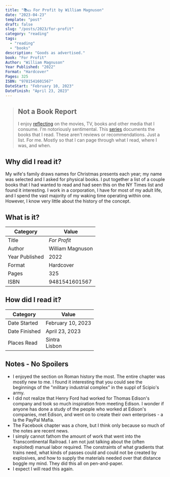 ```yaml
---
title: "📚💵 For Profit by William Magnuson"
date: "2023-04-23"
template: "post"
draft: false
slug: "/posts/2023/for-profit"
category: "reading"
tags:
  - "reading"
  - "books"
description: "Goods as advertised."
book: "For Profit"
Author: "William Magnuson"
Year Published: "2022"
Format: "Hardcover"
Pages: 325
ISBN: "9781541601567"
DateStart: "February 10, 2023"
DateFinish: "April 23, 2023"
---
```


> ## Not a Book Report
> I enjoy [reflecting](https://blog.samrhea.com/posts/2019/analyze-media-habits) on the movies, TV, books and other media that I consume. I'm notoriously sentimental. This [series](https://blog.samrhea.com/category/reading) documents the books that I read. These aren't reviews or recommendations. Just a list. For me. Mostly so that I can page through what I read, where I was, and when.

## Why did I read it?
My wife's family draws names for Christmas presents each year; my name was selected and I asked for physical books. I put together a list of a couple books that I had wanted to read and had seen this on the NY Times list and found it interesting. I work in a corporation, I have for most of my adult life, and I spend the vast majority of my waking time operating within one. However, I know very little about the history of the concept.

## What is it?
|Category|Value|
|---|---|
|Title|*For Profit*|
|Author|William Magnuson|
|Year Published|2022|
|Format|Hardcover|
|Pages|325|
|ISBN|9481541601567|

## How did I read it?
|Category|Value|
|---|---|
|Date Started|February 10, 2023|
|Date Finished|April 23, 2023|
|Places Read|Sintra<br>Lisbon|

## Notes - No Spoilers
* I enjoyed the section on Roman history the most. The entire chapter was mostly new to me. I found it interesting that you could see the beginnings of the "military industrial complex" in the suppl of Scipio's army.
* I did not realize that Henry Ford had worked for Thomas Edison's company and took so much inspiration from meeting Edison. I wonder if anyone has done a study of the people who worked at Edison's companies, met Edison, and went on to create their own enterprises - a la the PayPal Mafia.
* The Facebook chapter was a chore, but I think only because so much of the notes are recent news.
* I simply cannot fathom the amount of work that went into the Transcontinental Railroad. I am not just talking about the (often exploited) manual labor required. The constraints of what gradients that trains need, what kinds of passes could and could not be created by explosives, and how to supply the materials needed over that distance boggle my mind. They did this all on pen-and-paper.
* I expect I will read this again.
